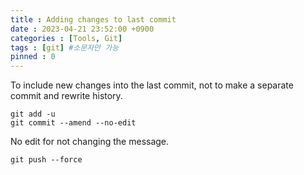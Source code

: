 ```yaml
---
title : Adding changes to last commit
date : 2023-04-21 23:52:00 +0900
categories : [Tools, Git]
tags : [git] #소문자만 가능
pinned : 0
---
```


To include new changes into the last commit, not to make a separate commit and rewrite history.

```
git add -u
git commit --amend --no-edit
```
No edit for not changing the message.

```
git push --force
```
